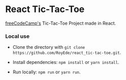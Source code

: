 # React Tic-Tac-Toe
[freeCodeCamp's]("freecodecamp.org") Tic-Tac-Toe Project made in React.

### Local use
* Clone the directory with `git clone https://github.com/RoyEde/react_tic-tac-toe.git`.

* Install dependencies: `npm install` or `yarn install`.

* Run locally: `npm run` or `yarn run`.
